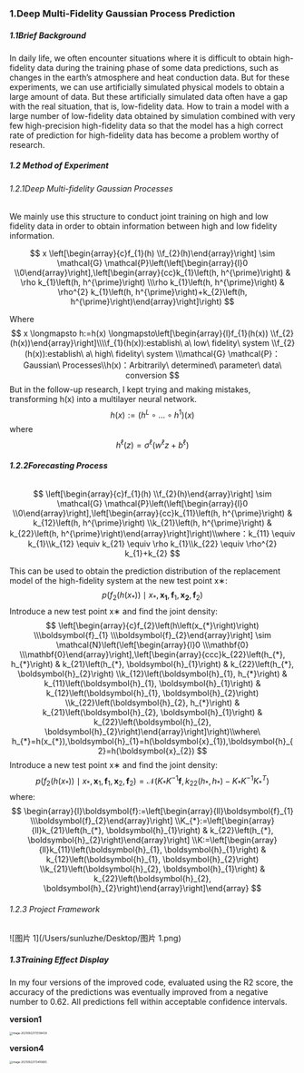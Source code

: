 ### 1.Deep Multi-Fidelity Gaussian Process Prediction

##### 1.1Brief Background

In daily life, we often encounter situations where it is difficult to obtain high-fidelity data during the training phase of some data predictions, such as changes in the earth’s atmosphere and heat conduction data. But for these experiments, we can use artificially simulated physical models to obtain a large amount of data. But these artificially simulated data often have a gap with the real situation, that is, low-fidelity data. How to train a model with a large number of low-fidelity data obtained by simulation combined with very few high-precision high-fidelity data so that the model has a high correct rate of prediction for high-fidelity data has become a problem worthy of research.

##### 1.2 Method of Experiment

###### 1.2.1Deep Multi-fidelity Gaussian Processes

We mainly use this structure to conduct joint training on high and low fidelity data in order to obtain information between high and low fidelity information.

$$
x \left[\begin{array}{c}f_{1}(h) \\f_{2}(h)\end{array}\right] \sim \mathcal{G} \mathcal{P}\left(\left[\begin{array}{l}0 \\0\end{array}\right],\left[\begin{array}{cc}k_{1}\left(h, h^{\prime}\right) & \rho k_{1}\left(h, h^{\prime}\right) \\\rho k_{1}\left(h, h^{\prime}\right) & \rho^{2} k_{1}\left(h, h^{\prime}\right)+k_{2}\left(h, h^{\prime}\right)\end{array}\right]\right)
$$

Where
$$
x  \longmapsto h:=h(x) \longmapsto\left[\begin{array}{l}f_{1}(h(x)) \\f_{2}(h(x))\end{array}\right]\\\\f_{1}(h(x)):establish\ a\ low\ fidelity\ system \\f_{2}(h(x)):establish\ a\ high\ fidelity\ system \\\mathcal{G} \mathcal{P}：Gaussian\ Processes\\h(x)：Arbitrarily\ determined\ parameter\ data\ conversion
$$
But in the follow-up research, I kept trying and making mistakes, transforming h(x) into a multilayer neural network.
$$
h(x):=\left(h^{L} \circ \ldots \circ h^{1}\right)(x)
$$
where
$$
h^{\ell}(z)=\sigma^{\ell}\left(w^{\ell} z+b^{\ell}\right)
$$

###### **1.2.2Forecasting Process**

$$
\left[\begin{array}{c}f_{1}(h) \\f_{2}(h)\end{array}\right] \sim \mathcal{G} \mathcal{P}\left(\left[\begin{array}{l}0 \\0\end{array}\right],\left[\begin{array}{cc}k_{11}\left(h, h^{\prime}\right) & k_{12}\left(h, h^{\prime}\right) \\k_{21}\left(h, h^{\prime}\right) & k_{22}\left(h, h^{\prime}\right)\end{array}\right]\right)\\where：k_{11} \equiv k_{1}\\k_{12} \equiv k_{21} \equiv \rho k_{1}\\k_{22} \equiv \rho^{2} k_{1}+k_{2}
$$

This can be used to obtain the prediction distribution of the replacement model of the high-fidelity system at the new test point x∗:
$$
p\left(f_{2}\left(h\left(x_{*}\right)\right) \mid x_{*}, \boldsymbol{x}_{\mathbf{1}}, \boldsymbol{f}_{1}, \boldsymbol{x}_{\mathbf{2}}, \boldsymbol{f}_{2}\right)
$$
Introduce a new test point x∗ and find the joint density:
$$
\left[\begin{array}{c}f_{2}\left(h\left(x_{*}\right)\right) \\\boldsymbol{f}_{1} \\\boldsymbol{f}_{2}\end{array}\right] \sim \mathcal{N}\left(\left[\begin{array}{l}0 \\\mathbf{0} \\\mathbf{0}\end{array}\right],\left[\begin{array}{ccc}k_{22}\left(h_{*}, h_{*}\right) & k_{21}\left(h_{*}, \boldsymbol{h}_{1}\right) & k_{22}\left(h_{*}, \boldsymbol{h}_{2}\right) \\k_{12}\left(\boldsymbol{h}_{1}, h_{*}\right) & k_{11}\left(\boldsymbol{h}_{1}, \boldsymbol{h}_{1}\right) & k_{12}\left(\boldsymbol{h}_{1}, \boldsymbol{h}_{2}\right) \\k_{22}\left(\boldsymbol{h}_{2}, h_{*}\right) & k_{21}\left(\boldsymbol{h}_{2}, \boldsymbol{h}_{1}\right) & k_{22}\left(\boldsymbol{h}_{2}, \boldsymbol{h}_{2}\right)\end{array}\right]\right)\\where\  h_{*}=h(x_{*}),\boldsymbol{h}_{1}=h(\boldsymbol{x}_{1}),\boldsymbol{h}_{2}=h(\boldsymbol{x}_{2})
$$
Introduce a new test point x∗ and find the joint density:
$$
p\left(f_{2}\left(h\left(x_{*}\right)\right) \mid x_{*}, \boldsymbol{x}_{1}, \boldsymbol{f}_{1}, \boldsymbol{x}_{2}, \boldsymbol{f}_{2}\right)=\mathcal{N}\left(K_{*} K^{-1} \boldsymbol{f}, k_{22}\left(h_{*}, h_{*}\right)-K_{*} K^{-1} K_{*}^{T}\right)
$$
where:
$$
\begin{array}{l}\boldsymbol{f}:=\left[\begin{array}{ll}\boldsymbol{f}_{1} \\\boldsymbol{f}_{2}\end{array}\right] \\K_{*}:=\left[\begin{array}{ll}k_{21}\left(h_{*}, \boldsymbol{h}_{1}\right) & k_{22}\left(h_{*}, \boldsymbol{h}_{2}\right)\end{array}\right] \\K:=\left[\begin{array}{ll}k_{11}\left(\boldsymbol{h}_{1}, \boldsymbol{h}_{1}\right) & k_{12}\left(\boldsymbol{h}_{1}, \boldsymbol{h}_{2}\right) \\k_{21}\left(\boldsymbol{h}_{2}, \boldsymbol{h}_{1}\right) & k_{22}\left(\boldsymbol{h}_{2}, \boldsymbol{h}_{2}\right)\end{array}\right]\end{array}
$$

###### 1.2.3 Project Framework

![图片 1](/Users/sunluzhe/Desktop/图片 1.png)

##### 1.3Training Effect Display

In my four versions of the improved code, evaluated using the R2 score, the accuracy of the predictions was eventually improved from a negative number to 0.62. All predictions fell within acceptable confidence intervals.

**version1**

<img src="/Users/sunluzhe/Library/Application Support/typora-user-images/image-20210922173138439.png" alt="image-20210922173138439" style="zoom:33%;" />

**version4**

<img src="/Users/sunluzhe/Library/Application Support/typora-user-images/image-20210922173410665.png" alt="image-20210922173410665" style="zoom:33%;" />

